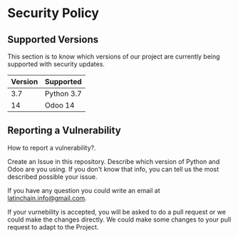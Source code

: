 # Security Policy

## Supported Versions

This section is to know which versions of our project are
currently being supported with security updates.

| Version | Supported          |
| ------- | ------------------ |
| 3.7     | Python 3.7         |
| 14      | Odoo 14            |

## Reporting a Vulnerability

How to report a vulnerability?.

Create an Issue in this repository. Describe which version of Python and Odoo are you using. If you don't know that info, you can tell us the most described possible your issue.

If you have any question you could write an email at latinchain.info@gmail.com.

If your vurnebility is accepted, you will be asked to do a pull request or we could make the changes directly. We could make some changes to your pull request to adapt to the Project.
